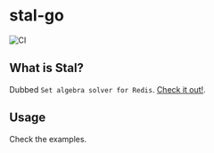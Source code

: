 # stal-go

![CI](https://github.com/openredis/stal-go/workflows/Go/badge.svg)


## What is Stal?

Dubbed `Set algebra solver for Redis`. [Check it out!](https://github.com/soveran/stal).

## Usage

Check the examples.
